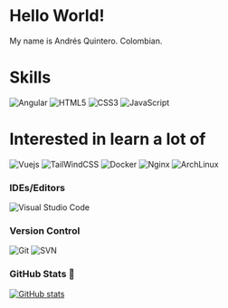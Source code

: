 # Hello World!

My name is Andrés Quintero. Colombian. 

# Skills

![Angular](https://img.shields.io/badge/Angular-35495E?style=for-the-badge&logo=angular&logoColor=white&labelColor=c3002f)
![HTML5](https://img.shields.io/badge/html5-%23E34F26.svg?style=for-the-badge&logo=html5&logoColor=white)
![CSS3](https://img.shields.io/badge/css3-%231572B6.svg?style=for-the-badge&logo=css3&logoColor=white)
![JavaScript](https://img.shields.io/badge/Javascript-35495E?style=for-the-badge&logo=javascript&logoColor=black)


# Interested in learn a lot of 

![Vuejs](https://img.shields.io/badge/Vue.js-35495E?style=for-the-badge&logo=vue.js&logoColor=4FC08D)
![TailWindCSS](https://img.shields.io/badge/TailWindCSS-35495E?style=for-the-badge&logo=tailwind-css&logoColor=white&labelColor=38B2AC)
![Docker](https://img.shields.io/badge/Docker-35495E?style=for-the-badge&logo=docker&logoColor=white&labelColor=2391e6)
![Nginx](https://img.shields.io/badge/Nginx-35495E?style=for-the-badge&logo=nginx&logoColor=white&labelColor=009900)
![ArchLinux](https://img.shields.io/badge/Archlinux-35495E?style=for-the-badge&logo=arch-linux&logoColor=white&labelColor=1793D1)

### IDEs/Editors

![Visual Studio Code](https://img.shields.io/badge/Visual%20Studio%20Code-0078d7.svg?style=for-the-badge&logo=visual-studio-code&logoColor=white)

### Version Control

![Git](https://img.shields.io/badge/git-%23F05033.svg?style=for-the-badge&logo=git&logoColor=white)
![SVN](https://img.shields.io/badge/svn-%35495E.svg?style=for-the-badge&logo=svn&logoColor=white)


### GitHub Stats 🚀 

  [![GitHub stats](https://github-readme-stats.vercel.app/api?username=anrras&show_icons=true&theme=vue-dark)](https://github.com/anuraghazra/github-readme-stats)

